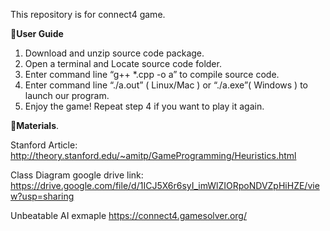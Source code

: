 This repository is for connect4 game.  
  
**🧭User Guide** 

1. Download and unzip source code package.  
2. Open a terminal and Locate source code folder.  
3. Enter command line “g++ *.cpp -o a” to compile source code.  
4. Enter command line “./a.out” ( Linux/Mac ) or “./a.exe”( Windows ) to launch our program.
5. Enjoy the game! Repeat step 4 if you want to play it again.  

**💾Materials**. 

Stanford Article:
 http://theory.stanford.edu/~amitp/GameProgramming/Heuristics.html
  
 Class Diagram google drive link:
 https://drive.google.com/file/d/1ICJ5X6r6syI_imWlZIORpoNDVZpHiHZE/view?usp=sharing
 
 Unbeatable AI exmaple
 https://connect4.gamesolver.org/
